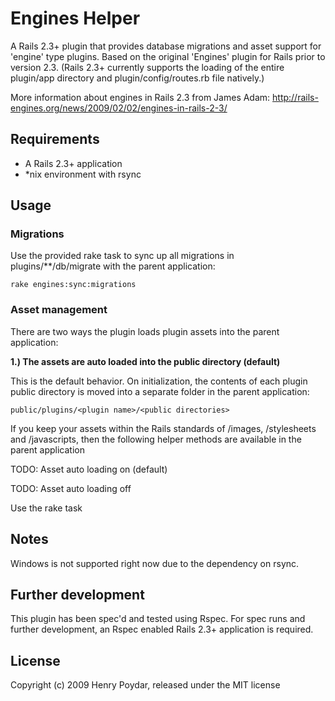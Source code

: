 # Engines Helper

A Rails 2.3+ plugin that provides database migrations and asset support for 'engine' type plugins. Based on the original 'Engines' plugin for Rails prior to version 2.3. (Rails 2.3+ currently supports the loading of the entire plugin/app directory and plugin/config/routes.rb file natively.)

More information about engines in Rails 2.3 from James Adam: http://rails-engines.org/news/2009/02/02/engines-in-rails-2-3/

## Requirements

* A Rails 2.3+ application
* *nix environment with rsync

## Usage

### Migrations

Use the provided rake task to sync up all migrations in plugins/**/db/migrate with the parent application:

    rake engines:sync:migrations

### Asset management

There are two ways the plugin loads plugin assets into the parent application:

**1.) The assets are auto loaded into the public directory (default)**

This is the default behavior. On initialization, the contents of each plugin public directory is moved into a separate folder in the parent application:

    public/plugins/<plugin name>/<public directories>
    
If you keep your assets within the Rails standards of /images, /stylesheets and /javascripts, then the following helper methods are available in the parent application

TODO: Asset auto loading on (default)


TODO: Asset auto loading off 

Use the rake task

## Notes

Windows is not supported right now due to the dependency on rsync.

## Further development

This plugin has been spec'd and tested using Rspec.  For spec runs and further development, an Rspec enabled Rails 2.3+ application is required.

## License

Copyright (c) 2009 Henry Poydar, released under the MIT license
